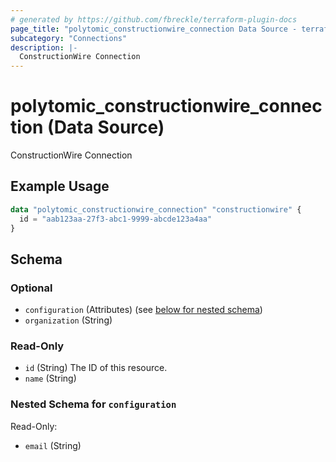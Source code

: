 ```yaml
---
# generated by https://github.com/fbreckle/terraform-plugin-docs
page_title: "polytomic_constructionwire_connection Data Source - terraform-provider-polytomic"
subcategory: "Connections"
description: |-
  ConstructionWire Connection
---
```


# polytomic_constructionwire_connection (Data Source)

ConstructionWire Connection

## Example Usage

```terraform
data "polytomic_constructionwire_connection" "constructionwire" {
  id = "aab123aa-27f3-abc1-9999-abcde123a4aa"
}
```

<!-- schema generated by tfplugindocs -->
## Schema

### Optional

- `configuration` (Attributes) (see [below for nested schema](#nestedatt--configuration))
- `organization` (String)

### Read-Only

- `id` (String) The ID of this resource.
- `name` (String)

<a id="nestedatt--configuration"></a>
### Nested Schema for `configuration`

Read-Only:

- `email` (String)


